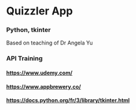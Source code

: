 # Quizzler App
### Python, tkinter
Based on teaching of Dr Angela Yu
### API Training
#### https://www.udemy.com/
#### https://www.appbrewery.co/
#### https://docs.python.org/fr/3/library/tkinter.html
